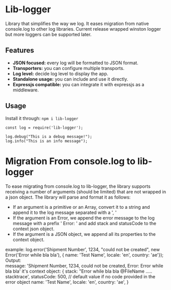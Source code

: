 # Lib-logger

Library that simplifies the way we log. It eases migration from native console.log to other log libraries. Current release wrapped winston logger but more loggers can be supported later.


## Features

- **JSON focused:** every log will be formatted to JSON format. 
- **Transporters:** you can configure multiple transports.
- **Log level:** decide log level to display the app. 
- **Standalone usage:** you can include and use it directly.
- **Expressjs compatible:** you can integrate it with expressjs as a middleware.

## Usage

Install it through: `npm i lib-logger`

    const log = require('lib-logger');
    
    log.debug("This is a debug message!");
    log.info("This is an info message");

# Migration From console.log to lib-logger
To ease migrating from console.log to lib-logger, the library supports receiving a number of arguments (should be limited) that are not wrapped in a json object. The library will parse and format it as follows:
- If an argument is a primitive or an Array, convert it to a string and append it to the log message separated with a ', '
- If the argument is an Error, we append the error message to the log message with a prefix ' Error: ' and add stack and statusCode to the context json object. 
- If the argument is a JSON object, we append all its properties to the context object.

example: log.error('Shipment Number', 1234, "could not be created", new Error('Error while bla bla'), { name: 'Test Name', locale: 'en', country: 'ae'});
Output:  
    message: 'Shipment Number, 1234, could not be created, Error: Error while bla bla' it's
    context object: {
        stack: "Error while bla bla @FileName ..... stacktrace',
        statusCode: 500, // default value if no code provided in the error object
        name: 'Test Name',
        locale: 'en',
        country: 'ae',
    }
